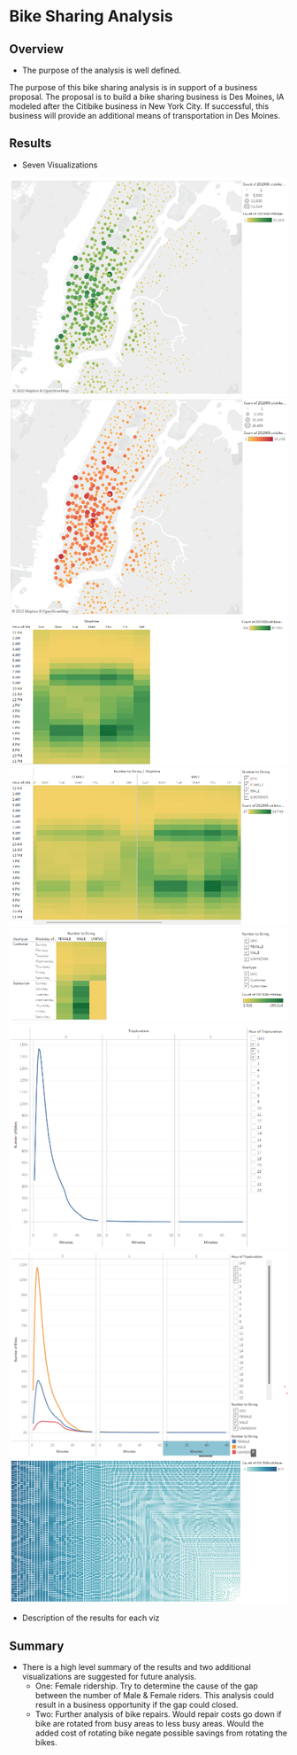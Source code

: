 # Bike Sharing Analysis

## Overview

* The purpose of the analysis is well defined.

The purpose of this bike sharing analysis is in support of a business proposal. The proposal is to build a bike sharing business is Des Moines, IA modeled after the Citibike business in New York City. If successful, this business will provide an additional means of transportation in Des Moines. 

## Results

* Seven Visualizations

![Top Starting Locations](/resources/viz_1-Top_Starting_Locations.png)
![Top Ending Locations](/resources/viz_2-Top_Ending_Locations.png)
![Number of Trips by Weekday](/resources/viz_3-Num_of_Trips_by_Weekday.png)
![Number of Trips by Weekday by Gender](/resources/viz_4-Num_of_Trips_by_Weekday_by_Gender.png)
![Break Out of Customers vs. Subscribers](/resources/viz_5-Break_Out_of_Customer_vs_Subscribers.png)
![Trip Duration](/resources/viz_6-Trip_Duration.png)
![Trip Duration by Gender](/resources/viz_7-Trip_Duration_by_Gender.png)
![Bike Repairs](/resources/viz_8-Bike_Repairs.png)

* Description of the results for each viz

## Summary

* There is a high level summary of the results and two additional visualizations are suggested for future analysis.
  * One: Female ridership. Try to determine the cause of the gap between the number of Male & Female riders. This analysis could result in a business opportunity if the gap could closed.
  * Two: Further analysis of bike repairs. Would repair costs go down if bike are rotated from busy areas to less busy areas. Would the added cost of rotating bike negate possible savings from rotating the bikes.